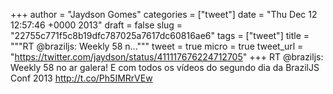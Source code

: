 
+++
author = "Jaydson Gomes"
categories = ["tweet"]
date = "Thu Dec 12 12:57:46 +0000 2013"
draft = false
slug = "22755c771f5c8b19dfc787025a7617dc60816ae6"
tags = ["tweet"]
title = """RT @braziljs: Weekly 58 n..."""
tweet = true
micro = true
tweet_url = "https://twitter.com/jaydson/status/411117676224712705"
+++
RT @braziljs: Weekly 58 no ar galera! E com todos os vídeos do segundo dia da BrazilJS Conf 2013 http://t.co/Ph5IMRrVEw
